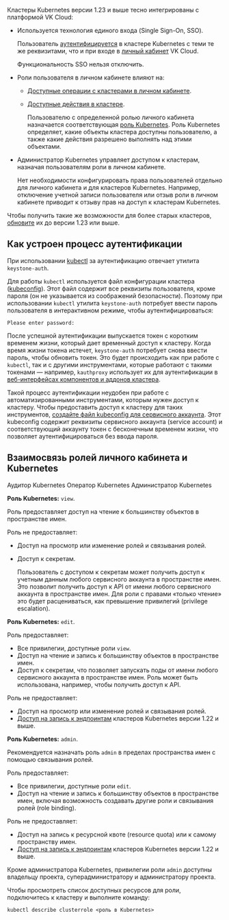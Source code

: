 Кластеры Kubernetes версии 1.23 и выше тесно интегрированы с платформой VK Cloud:

- Используется технология единого входа (Single Sign-On, SSO).

  Пользователь [аутентифицируется](#kak_ustroen_process_autentifikacii) в кластере Kubernetes с теми те же реквизитами, что и при входе в [личный кабинет](/ru/tools-for-using-services/account) VK Cloud.

  Функциональность SSO нельзя отключить.

- Роли пользователя в личном кабинете влияют на:

  - [Доступные операции с кластерами в личном кабинете](/ru/tools-for-using-services/account/concepts/rolesandpermissions#roles_permissions_kubernetes).

  - [Доступные действия в кластере](#vzaimosvyaz_roley_lichnogo_kabineta_i_kubernetes).

    Пользователю с определенной ролью личного кабинета назначается соответствующая [роль Kubernetes](https://kubernetes.io/docs/reference/access-authn-authz/rbac/#user-facing-roles). Роль Kubernetes определяет, какие объекты кластера доступны пользователю, а также какие действия разрешено выполнять над этими объектами.

- Администратор Kubernetes управляет доступом к кластерам, назначая пользователям роли в личном кабинете.

  Нет необходимости конфигурировать права пользователей отдельно для личного кабинета и для кластеров Kubernetes. Например, отключение учетной записи пользователя или отзыв роли в личном кабинете приводит к отзыву прав на доступ к кластерам Kubernetes.

<info>

Чтобы получить такие же возможности для более старых кластеров, [обновите](../../instructions/update) их до версии 1.23 или выше.

</info>

## Как устроен процесс аутентификации

При использовании [kubectl](../../connect/kubectl) за аутентификацию отвечает утилита `keystone-auth`.

Для работы `kubectl` используется файл конфигурации кластера ([kubeconfig](https://kubernetes.io/docs/concepts/configuration/organize-cluster-access-kubeconfig/)). Этот файл содержит все реквизиты пользователя, кроме пароля (он не указывается из соображений безопасности). Поэтому при использовании `kubectl` утилита `keystone-auth` потребует ввести пароль пользователя в интерактивном режиме, чтобы аутентифицироваться:

```text
Please enter password:
```

После успешной аутентификации выпускается токен с коротким временем жизни, который дает временный доступ к кластеру. Когда время жизни токена истечет, `keystone-auth` потребует снова ввести пароль, чтобы обновить токен. Это будет происходить как при работе с `kubectl`, так и с другими инструментами, которые работают с такими токенами — например, `kauthproxy` использует их для аутентификации в [веб-интерфейсах компонентов и аддонов кластера](../../connect).

Такой процесс аутентификации неудобен при работе с автоматизированными инструментами, которым нужен доступ к кластеру. Чтобы предоставить доступ к кластеру для таких инструментов, [создайте файл kubeconfig для сервисного аккаунта](../../how-to-guides/sa-kubeconfig). Этот kubeconfig содержит реквизиты сервисного аккаунта (service account) и соответствующий аккаунту токен с бесконечным временем жизни, что позволяет аутентифицироваться без ввода пароля.

## Взаимосвязь ролей личного кабинета и Kubernetes

<tabs>
<tablist>
<tab>Аудитор Kubernetes</tab>
<tab>Оператор Kubernetes</tab>
<tab>Администратор Kubernetes</tab>
</tablist>
<tabpanel>

**Роль Kubernetes:** `view`.

Роль предоставляет доступ на чтение к большинству объектов в пространстве имен.

Роль не предоставляет:

- Доступ на просмотр или изменение ролей и связывания ролей.
- Доступ к секретам.

  Пользователь с доступом к секретам может получить доступ к учетным данным любого сервисного аккаунта в пространстве имен. Это позволит получить доступ к API от имени любого сервисного аккаунта в пространстве имен. Для роли с правами «только чтение» это будет расцениваться, как превышение привилегий (privilege escalation).

</tabpanel>
<tabpanel>

**Роль Kubernetes:** `edit`.

Роль предоставляет:

- Все привилегии, доступные роли `view`.
- Доступ на чтение и запись к большинству объектов в пространстве имен.
- Доступ к секретам, что позволяет запускать поды от имени любого сервисного аккаунта в пространстве имен. Роль может быть использована, например, чтобы получить доступ к API.

Роль не предоставляет:

- Доступ на просмотр или изменение ролей и связывания ролей.
- [Доступ на запись к эндпоинтам](https://kubernetes.io/docs/reference/access-authn-authz/rbac/#write-access-for-endpoints) кластеров Kubernetes версии 1.22 и выше.

</tabpanel>
<tabpanel>

**Роль Kubernetes:** `admin`.

Рекомендуется назначать роль `admin` в пределах пространства имен с помощью связывания ролей.

Роль предоставляет:

- Все привилегии, доступные роли `edit`.
- Доступ на чтение и запись к большинству объектов в пространстве имен, включая возможность создавать другие роли и связывания ролей (role binding).

Роль не предоставляет:

- Доступ на запись к ресурсной квоте (resource quota) или к самому пространству имен.
- [Доступ на запись к эндпоинтам](https://kubernetes.io/docs/reference/access-authn-authz/rbac/#write-access-for-endpoints) кластеров Kubernetes версии 1.22 и выше.

<info>

Кроме администратора Kubernetes, привилегии роли `admin` доступны владельцу проекта, суперадминистратору и администратору проекта.

</info>

</tabpanel>
</tabs>

Чтобы просмотреть список доступных ресурсов для роли, подключитесь к кластеру и выполните команду:

```console
kubectl describe clusterrole <роль в Kubernetes>
```
